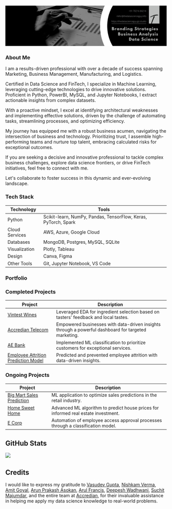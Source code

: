 <p align="center"><img src="https://github.com/Mihir-Ai-lab/The_Data_Science_Guy/blob/main/Images/Social%20Media%20Header.png"></p>

### About Me

I am a results-driven professional with over a decade of success spanning Marketing, Business Management, Manufacturing, and Logistics.

Certified in Data Science and FinTech, I specialize in Machine Learning, leveraging cutting-edge technologies to drive innovative solutions. Proficient in Python, PowerBI, MySQL, and Jupyter Notebooks, I extract actionable insights from complex datasets.

With a proactive mindset, I excel at identifying architectural weaknesses and implementing effective solutions, driven by the challenge of automating tasks, streamlining processes, and optimizing efficiency.

My journey has equipped me with a robust business acumen, navigating the intersection of business and technology. Prioritizing trust, I assemble high-performing teams and nurture top talent, embracing calculated risks for exceptional outcomes.

If you are seeking a decisive and innovative professional to tackle complex business challenges, explore data science frontiers, or drive FinTech initiatives, feel free to connect with me.

Let's collaborate to foster success in this dynamic and ever-evolving landscape.

### Tech Stack

| Technology | Tools |
| --- | --- |
| Python | Scikit-learn, NumPy, Pandas, TensorFlow, Keras, PyTorch, Spark |
| Cloud Services | AWS, Azure, Google Cloud |
| Databases | MongoDB, Postgres, MySQL, SQLite |
| Visualization | Plotly, Tableau |
| Design | Canva, Figma |
| Other Tools | Git, Jupyter Notebook, VS Code |

### Portfolio

### Completed Projects

| Project | Description |
| --- | --- |
| [Vintest Wines](https://github.com/Mihir-Ai-lab/Insaid/tree/main/EDA%20Projects/Vintest%20Wines/README.md) | Leveraged EDA for ingredient selection based on tasters' feedback and local tastes. |
| [Accredian Telecom](https://github.com/Mihir-Ai-lab/Insaid/blob/main/EDA%20Projects/Accredian%20Telecom/README.md) | Empowered businesses with data-driven insights through a powerful dashboard for targeted marketing. |
| [AE Bank](https://github.com/Mihir-Ai-lab/Insaid/blob/main/ML%20Projects/AE%20Corp/README.md) | Implemented ML classification to prioritize customers for exceptional services. |
| [Employee Attrition Prediction Model](https://github.com/Mihir-Ai-lab/Academic-Projects/blob/main/ML%20Projects/ACS/README.md) | Predicted and prevented employee attrition with data-driven insights. |

### Ongoing Projects

| Project | Description |
| --- | --- |
| [Big Mart Sales Prediction](https://github.com/Mihir-Ai-lab/Academic-Projects/blob/main/ML%20Projects/Big%20Mart/README.md) | ML application to optimize sales predictions in the retail industry. |
| [Home Sweet Home](https://github.com/Mihir-Ai-lab/Academic-Projects/blob/main/ML%20Projects/Home%20Sweet%20Home/ReadME.md) | Advanced ML algorithm to predict house prices for informed real estate investment. |
| [E Corp](https://github.com/Mihir-Ai-lab/Academic-Projects/blob/main/ML%20Projects/E-corp/ReadME.md) | Automation of employee access approval processes through a classification model. |

## GitHub Stats 

![](https://github-profile-trophy.vercel.app/?username=Mihir-Ai-lab&theme=flat&no-frame=true&row=1&column=6&margin-w=5&margin-h=5&count_private=true&bgColor=#f5f5f5&title=Followers,Stars,Repositories,Commit,MultiLanguage)

## Credits

I would like to express my gratitude to [Vasudev Gupta](https://www.linkedin.com/in/vasudev-gupta-562a73168), [Nishkam Verma](https://www.linkedin.com/in/nishkam-verma-2566a868), [Amit Goyal](https://www.linkedin.com/in/amit-goyal-09067467), [Arun Prakash Asokan](https://www.linkedin.com/in/arunprakashasokan), [Arul Francis](https://www.linkedin.com/in/arulfrancis), [Deepesh Wadhwani](https://www.linkedin.com/in/deepesh-wadhwani-5a497027), [Suchit Majumdar](https://www.linkedin.com/in/suchitmajumdar), and the entire team at [Accredian](https://www.linkedin.com/school/insaid/), for their invaluable assistance in helping me apply my data science knowledge to real-world problems.
